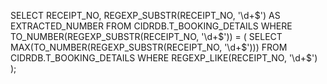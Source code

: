 SELECT RECEIPT_NO,
       REGEXP_SUBSTR(RECEIPT_NO, '\d+$') AS EXTRACTED_NUMBER
FROM CIDRDB.T_BOOKING_DETAILS
WHERE TO_NUMBER(REGEXP_SUBSTR(RECEIPT_NO, '\d+$')) = (
    SELECT MAX(TO_NUMBER(REGEXP_SUBSTR(RECEIPT_NO, '\d+$')))
    FROM CIDRDB.T_BOOKING_DETAILS
    WHERE REGEXP_LIKE(RECEIPT_NO, '\d+$')
);
